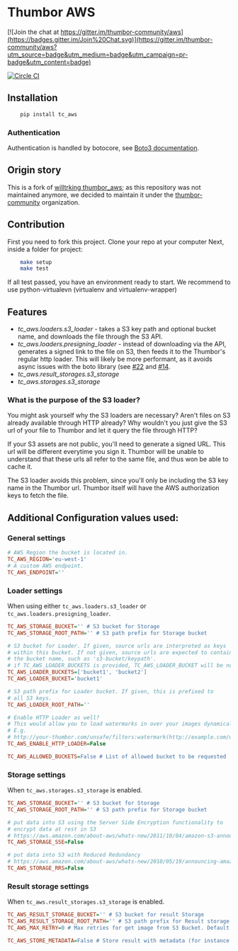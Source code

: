 # Thumbor AWS

[![Join the chat at https://gitter.im/thumbor-community/aws](https://badges.gitter.im/Join%20Chat.svg)](https://gitter.im/thumbor-community/aws?utm_source=badge&utm_medium=badge&utm_campaign=pr-badge&utm_content=badge)

[![Circle CI](https://circleci.com/gh/thumbor-community/aws.svg?style=svg)](https://circleci.com/gh/thumbor-community/aws)

## Installation

```bash
    pip install tc_aws
```

### Authentication

Authentication is handled by botocore, see [Boto3 documentation](https://boto3.readthedocs.org/en/latest/guide/quickstart.html#configuration).

## Origin story

This is a fork of [willtrking thumbor_aws](https://github.com/willtrking/thumbor_aws); as this repository was not maintained anymore,
we decided to maintain it under the [thumbor-community](https://github.com/thumbor-community) organization.

## Contribution

First you need to fork this project.
Clone your repo at your computer
Next, inside a folder for project:

```bash
    make setup
    make test
```

If all test passed, you have an environment ready to start.
We recommend to use python-virtualevn (virtualenv and virtualenv-wrapper)

## Features

 * *tc_aws.loaders.s3_loader* - takes a S3 key path and optional bucket name, and downloads the file through the S3 API.
 * *tc_aws.loaders.presigning_loader* - instead of downloading via the API, generates a signed link to the file on S3, then feeds it to the Thumbor's regular http loader. This will likely be more performant, as it avoids async issues with the boto library (see [#22](https://github.com/thumbor-community/aws/pull/22) and [#14](https://github.com/thumbor-community/aws/issues/14).
 * *tc_aws.result_storages.s3_storage*
 * *tc_aws.storages.s3_storage*

### What is the purpose of the S3 loader?

You might ask yourself why the S3 loaders are necessary? Aren't files on S3 already available through HTTP already? Why wouldn't you just give the S3 url of your file to Thumbor and let it query the file through HTTP?

If your S3 assets are not public, you'll need to generate a signed URL. This url will be different everytime you sign it. Thumbor will be unable to understand that these urls all refer to the same file, and thus won be able to cache it.

The S3 loader avoids this problem, since you'll only be including the S3 key name in the Thumbor url. Thumbor itself will have the AWS authorization keys to fetch the file.

## Additional Configuration values used:

### General settings

```.ini
# AWS Region the bucket is located in.
TC_AWS_REGION='eu-west-1'
# A custom AWS endpoint.
TC_AWS_ENDPOINT=''
```

###  Loader settings

When using either ``tc_aws.loaders.s3_loader`` or ``tc_aws.loaders.presigning_loader``.

```.ini
TC_AWS_STORAGE_BUCKET='' # S3 bucket for Storage
TC_AWS_STORAGE_ROOT_PATH='' # S3 path prefix for Storage bucket

# S3 bucket for Loader. If given, source urls are interpreted as keys
# within this bucket. If not given, source urls are expected to contain
# the bucket name, such as 's3-bucket/keypath'.
# if TC_AWS_LOADER_BUCKETS is provided, TC_AWS_LOADER_BUCKET will be not used.
TC_AWS_LOADER_BUCKETS=['bucket1', 'bucket2']
TC_AWS_LOADER_BUCKET='bucket1'

# S3 path prefix for Loader bucket. If given, this is prefixed to
# all S3 keys.
TC_AWS_LOADER_ROOT_PATH=''

# Enable HTTP Loader as well?
# This would allow you to load watermarks in over your images dynamically through a URI
# E.g.
# http://your-thumbor.com/unsafe/filters:watermark(http://example.com/watermark.png,0,0,50)/s3_bucket/photo.jpg
TC_AWS_ENABLE_HTTP_LOADER=False

TC_AWS_ALLOWED_BUCKETS=False # List of allowed bucket to be requested
```

###  Storage settings

When ``tc_aws.storages.s3_storage`` is enabled.

```.ini
TC_AWS_STORAGE_BUCKET='' # S3 bucket for Storage
TC_AWS_STORAGE_ROOT_PATH='' # S3 path prefix for Storage bucket

# put data into S3 using the Server Side Encryption functionality to
# encrypt data at rest in S3
# https://aws.amazon.com/about-aws/whats-new/2011/10/04/amazon-s3-announces-server-side-encryption-support/
TC_AWS_STORAGE_SSE=False

# put data into S3 with Reduced Redundancy
# https://aws.amazon.com/about-aws/whats-new/2010/05/19/announcing-amazon-s3-reduced-redundancy-storage/
TC_AWS_STORAGE_RRS=False
```

###  Result storage settings

When ``tc_aws.result_storages.s3_storage`` is enabled.

```.ini
TC_AWS_RESULT_STORAGE_BUCKET='' # S3 bucket for result Storage
TC_AWS_RESULT_STORAGE_ROOT_PATH='' # S3 path prefix for Result storage bucket
TC_AWS_MAX_RETRY=0 # Max retries for get image from S3 Bucket. Default is 0

TC_AWS_STORE_METADATA=False # Store result with metadata (for instance content-type)
```

